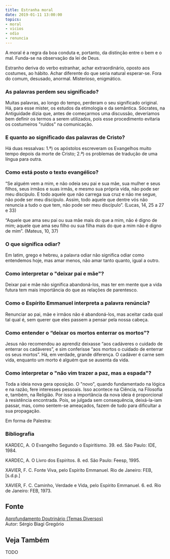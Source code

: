 ```yaml
---
title: Estranha moral
date: 2019-01-11 13:00:00
topics: 
- moral
- vicios
- odio
- renuncia
---
```


A moral é a regra da boa conduta e, portanto, da distinção entre o
bem e o mal. Funda-se na observação da lei de Deus.

Estranho deriva do verbo estranhar, achar extraordinário, oposto aos costumes,
ao hábito. Achar diferente do que seria natural esperar-se. Fora do comum,
desusado, anormal. Misterioso, enigmático.

### As palavras perdem seu significado?
Muitas palavras, ao longo do tempo, perderam o seu significado original.
Há, para esse mister, os estudos da etimologia e da semântica. Sócrates,
na Antiguidade dizia que, antes de começarmos uma discussão, deveríamos
bem definir os termos a serem utilizados, pois esse procedimento
evitaria os costumeiros "ruídos" na comunicação.

### E quanto ao significado das palavras de Cristo?
Há duas ressalvas: 1.ª) os apóstolos escreveram os Evangelhos muito
tempo depois da morte de Cristo; 2.ª) os problemas de tradução de uma
língua para outra.

### Como está posto o texto evangélico?
“Se alguém vem a mim, e não odeia seu pai e sua mãe, sua mulher e seus
filhos, seus irmãos e suas irmãs, e mesmo sua própria vida, não pode ser
meu discípulo. E todo aquele que não carrega sua cruz e não me segue,
não pode ser meu discípulo. Assim, todo aquele que dentre vós não
renuncia a tudo o que tem, não pode ser meu discípulo”. (Lucas, 14, 25 a
27 e 33)

“Aquele que ama seu pai ou sua mãe mais do que a mim, não é digno de
mim; aquele que ama seu filho ou sua filha mais do que a mim não é digno
de mim”. (Mateus, 10, 37)

### O que significa odiar?
Em latim, grego e hebreu, a palavra odiar não significa odiar como
entendemos hoje, mas amar menos, não amar tanto quanto, igual a outro.

### Como interpretar o "deixar pai e mãe"?
Deixar pai e mãe não significa abandoná-los, mas ter em mente que a vida
futura tem mais importância do que as relações de parentesco.

### Como o Espírito Emmanuel interpreta a palavra renúncia?
Renunciar ao pai, mãe e irmãos não é abandoná-los, mas aceitar cada qual
tal qual é, sem querer que eles passem a pensar pela nossa cabeça.

### Como entender o “deixar os mortos enterrar os mortos”?
Jesus não recomendou ao aprendiz deixasse “aos cadáveres o cuidado de
enterrar os cadáveres”, e sim conferisse “aos mortos o cuidado de
enterrar os seus mortos”. Há, em verdade, grande diferença. O cadáver é
carne sem vida, enquanto um morto é alguém que se ausenta da vida.

### Como interpretar o "não vim trazer a paz, mas a espada"?
Toda a ideia nova gera oposição. O "novo", quando fundamentado na lógica
e na razão, fere interesses pessoais. Isso acontece na Ciência, na
Filosofia e, também, na Religião. Por isso a importância da nova ideia é
proporcional à resistência encontrada. Pois, se julgada sem
consequência, deixá-la-iam passar, mas, como sentem-se ameaçados, fazem
de tudo para dificultar a sua propagação.


Em forma de Palestra:

### Bibliografia
KARDEC, A. O Evangelho Segundo o Espiritismo. 39. ed. São Paulo: IDE,
1984.

KARDEC, A. O Livro dos Espíritos. 8. ed. São Paulo: Feesp, 1995.

XAVIER, F. C. Fonte Viva, pelo Espírito Emmanuel. Rio de Janeiro: FEB,
\[s.d.p.\]

XAVIER, F. C. Caminho, Verdade e Vida, pelo Espírito Emmanuel. 6. ed.
Rio de Janeiro: FEB, 1973.

## Fonte
[Aprofundamento Doutrinário (Temas Diversos)](https://sites.google.com/view/aprofundamentodoutrinario/estranha-moral)  
Autor: Sérgio Biagi Gregório



## Veja Também
TODO



